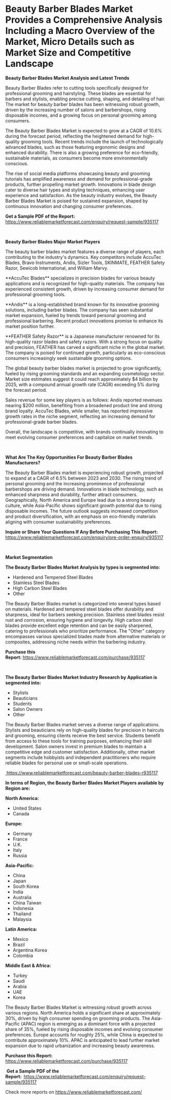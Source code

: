 <p><h1>Beauty Barber Blades Market Provides a Comprehensive Analysis Including a Macro Overview of the Market, Micro Details such as Market Size and Competitive Landscape</h1></p><p><strong>Beauty Barber Blades Market Analysis and Latest Trends</strong></p>
<p><p>Beauty Barber Blades refer to cutting tools specifically designed for professional grooming and hairstyling. These blades are essential for barbers and stylists, enabling precise cutting, shaping, and detailing of hair. The market for beauty barber blades has been witnessing robust growth, driven by the increasing number of salons and barbershops, rising disposable incomes, and a growing focus on personal grooming among consumers.</p><p>The Beauty Barber Blades Market is expected to grow at a CAGR of 10.6% during the forecast period, reflecting the heightened demand for high-quality grooming tools. Recent trends include the launch of technologically advanced blades, such as those featuring ergonomic designs and enhanced durability. There is also a growing preference for eco-friendly, sustainable materials, as consumers become more environmentally conscious.</p><p>The rise of social media platforms showcasing beauty and grooming tutorials has amplified awareness and demand for professional-grade products, further propelling market growth. Innovations in blade design cater to diverse hair types and styling techniques, enhancing user experience and satisfaction. As the beauty industry evolves, the Beauty Barber Blades Market is poised for sustained expansion, shaped by continuous innovation and changing consumer preferences.</p></p>
<p><strong>Get a Sample PDF of the Report:&nbsp;</strong> <a href="https://www.reliablemarketforecast.com/enquiry/request-sample/935117?utm_campaign=3194&utm_medium=2&utm_source=Github&utm_content=ia&utm_term=07032025&utm_id=beauty-barber-blades">https://www.reliablemarketforecast.com/enquiry/request-sample/935117</a></p>
<p>&nbsp;</p>
<p><strong>Beauty Barber Blades Major Market Players</strong></p>
<p><p>The beauty barber blades market features a diverse range of players, each contributing to the industry's dynamics. Key competitors include AccuTec Blades, Bravo Instruments, Andis, Sizler Tools, SKINMATE, FEATHER Safety Razor, Sewicob International, and William Marvy.</p><p>**AccuTec Blades** specializes in precision blades for various beauty applications and is recognized for high-quality materials. The company has experienced consistent growth, driven by increasing consumer demand for professional grooming tools. </p><p>**Andis** is a long-established brand known for its innovative grooming solutions, including barber blades. The company has seen substantial market expansion, fueled by trends toward personal grooming and professional barbering. Recent product innovations promise to enhance its market position further.</p><p>**FEATHER Safety Razor** is a Japanese manufacturer renowned for its high-quality razor blades and safety razors. With a strong focus on quality and precision, FEATHER has carved a significant niche in the global market. The company is poised for continued growth, particularly as eco-conscious consumers increasingly seek sustainable grooming options.</p><p>The global beauty barber blades market is projected to grow significantly, fueled by rising grooming standards and an expanding cosmetology sector. Market size estimates suggest it could reach approximately $4 billion by 2025, with a compound annual growth rate (CAGR) exceeding 5% during the forecast period.</p><p>Sales revenue for some key players is as follows: Andis reported revenues nearing $200 million, benefiting from a broadened product line and strong brand loyalty. AccuTec Blades, while smaller, has reported impressive growth rates in the niche segment, reflecting an increasing demand for professional-grade barber blades.</p><p>Overall, the landscape is competitive, with brands continually innovating to meet evolving consumer preferences and capitalize on market trends.</p></p>
<p>&nbsp;</p>
<p><strong>What Are The Key Opportunities For Beauty Barber Blades Manufacturers?</strong></p>
<p><p>The Beauty Barber Blades market is experiencing robust growth, projected to expand at a CAGR of 6.5% between 2023 and 2030. The rising trend of personal grooming and the increasing prominence of professional barbershops are driving demand. Innovations in blade technology, such as enhanced sharpness and durability, further attract consumers. Geographically, North America and Europe lead due to a strong beauty culture, while Asia-Pacific shows significant growth potential due to rising disposable incomes. The future outlook suggests increased competition and product diversification, with an emphasis on eco-friendly materials aligning with consumer sustainability preferences.</p></p>
<p><strong>Inquire or Share Your Questions If Any Before Purchasing This Report:</strong> <a href="https://www.reliablemarketforecast.com/enquiry/pre-order-enquiry/935117?utm_campaign=3194&utm_medium=2&utm_source=Github&utm_content=ia&utm_term=07032025&utm_id=beauty-barber-blades">https://www.reliablemarketforecast.com/enquiry/pre-order-enquiry/935117</a></p>
<p>&nbsp;</p>
<p><strong>Market Segmentation</strong></p>
<p><strong>The Beauty Barber Blades Market Analysis by types is segmented into:</strong></p>
<p><ul><li>Hardened and Tempered Steel Blades</li><li>Stainless Steel Blades</li><li>High Carbon Steel Blades</li><li>Other</li></ul></p>
<p><p>The Beauty Barber Blades market is categorized into several types based on materials. Hardened and tempered steel blades offer durability and sharpness, ideal for barbers seeking precision. Stainless steel blades resist rust and corrosion, ensuring hygiene and longevity. High carbon steel blades provide excellent edge retention and can be easily sharpened, catering to professionals who prioritize performance. The "Other" category encompasses various specialized blades made from alternative materials or composites, addressing niche needs within the barbering industry.</p></p>
<p><strong>Purchase this Report:&nbsp;</strong><a href="https://www.reliablemarketforecast.com/purchase/935117?utm_campaign=3194&utm_medium=2&utm_source=Github&utm_content=ia&utm_term=07032025&utm_id=beauty-barber-blades">https://www.reliablemarketforecast.com/purchase/935117</a></p>
<p>&nbsp;</p>
<p><strong>The Beauty Barber Blades Market Industry Research by Application is segmented into:</strong></p>
<p><ul><li>Stylists</li><li>Beauticians</li><li>Students</li><li>Salon Owners</li><li>Other</li></ul></p>
<p><p>The Beauty Barber Blades market serves a diverse range of applications. Stylists and beauticians rely on high-quality blades for precision in haircuts and grooming, ensuring clients receive the best service. Students benefit from access to these tools for training purposes, enhancing their skill development. Salon owners invest in premium blades to maintain a competitive edge and customer satisfaction. Additionally, other market segments include hobbyists and independent practitioners who require reliable blades for personal use or small-scale operations.</p></p>
<p><a href="https://www.reliablemarketforecast.com/beauty-barber-blades-r935117?utm_campaign=3194&utm_medium=2&utm_source=Github&utm_content=ia&utm_term=07032025&utm_id=beauty-barber-blades">&nbsp;https://www.reliablemarketforecast.com/beauty-barber-blades-r935117</a></p>
<p><strong>In terms of Region, the Beauty Barber Blades Market Players available by Region are:</strong></p>
<p>
    <p> <strong> North America: </strong>
        <ul>
            <li>United States</li>
            <li>Canada</li>
        </ul>
        </p> 
    <p> <strong> Europe: </strong>
        <ul>
            <li>Germany</li>
            <li>France</li>
            <li>U.K.</li>
            <li>Italy</li>
            <li>Russia</li>
        </ul>
        </p> 
    <p> <strong> Asia-Pacific: </strong>
        <ul>
            <li>China</li>
            <li>Japan</li>
            <li>South Korea</li>
            <li>India</li>
            <li>Australia</li>
            <li>China Taiwan</li>
            <li>Indonesia</li>
            <li>Thailand</li>
            <li>Malaysia</li>
        </ul>
        </p> 
    <p> <strong> Latin America: </strong>
        <ul>
            <li>Mexico</li>
            <li>Brazil</li>
            <li>Argentina Korea</li>
            <li>Colombia</li>
        </ul>
        </p> 
    <p> <strong> Middle East & Africa: </strong>
        <ul>
            <li>Turkey</li>
            <li>Saudi</li>
            <li>Arabia</li>
            <li>UAE</li>
            <li>Korea</li>
        </ul>
    </p>
    </p>
<p><p>The Beauty Barber Blades Market is witnessing robust growth across various regions. North America holds a significant share at approximately 30%, driven by high consumer spending on grooming products. The Asia-Pacific (APAC) region is emerging as a dominant force with a projected share of 35%, fueled by rising disposable incomes and evolving consumer preferences. Europe accounts for roughly 25%, while China is expected to contribute approximately 10%. APAC is anticipated to lead further market expansion due to rapid urbanization and increasing beauty awareness.</p></p>
<p><strong>Purchase this Report: </strong><a href="https://www.reliablemarketforecast.com/purchase/935117?utm_campaign=3194&utm_medium=2&utm_source=Github&utm_content=ia&utm_term=07032025&utm_id=beauty-barber-blades">https://www.reliablemarketforecast.com/purchase/935117</a></p>
<p>&nbsp;<strong>Get a Sample PDF of the Report:&nbsp;&nbsp;</strong><a href="https://www.reliablemarketforecast.com/enquiry/request-sample/935117?utm_campaign=3194&utm_medium=2&utm_source=Github&utm_content=ia&utm_term=07032025&utm_id=beauty-barber-blades">https://www.reliablemarketforecast.com/enquiry/request-sample/935117</a></p>
<p><strong></strong></p>
<p>Check more reports on <a href="https://www.reliablemarketforecast.com/?utm_campaign=3194&utm_medium=2&utm_source=Github&utm_content=ia&utm_term=07032025&utm_id=beauty-barber-blades">https://www.reliablemarketforecast.com/</a></p>
